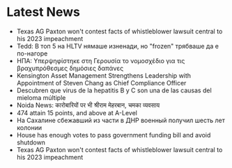 # Latest News
-  Texas AG Paxton won't contest facts of whistleblower lawsuit central to his 2023 impeachment
-  Tedd: В топ 5 на HLTV нямаше изненади, но "frozen" трябваше да е по-нагоре
-  ΗΠΑ: Υπερψηφίστηκε στη Γερουσία το νομοσχέδιο για τις βραχυπρόθεσμες δημόσιες δαπάνες
-  Kensington Asset Management Strengthens Leadership with Appointment of Steven Chang as Chief Compliance Officer
-  Descubren que virus de la hepatitis B y C son una de las causas del mieloma múltiple
-  Noida News: कारोबारियों पर भी श्रीराम मेहरबान, चमका व्यवसाय
-  474 attain 15 points, and above at A-Level
-  На Сахалине сбежавший из части в ДНР военный получил шесть лет колонии
-  House has enough votes to pass government funding bill and avoid shutdown
-  Texas AG Paxton won't contest facts of whistleblower lawsuit central to his 2023 impeachment
